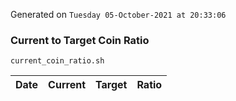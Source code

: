 Generated on `Tuesday 05-October-2021 at 20:33:06`

### Current to Target Coin Ratio
`current_coin_ratio.sh`

Date|Current|Target|Ratio
---|---|---|---
